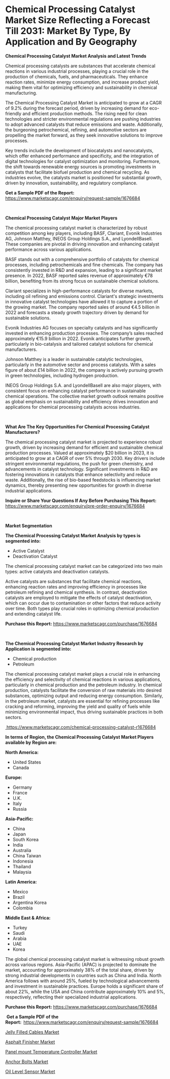 <p><h1>Chemical Processing Catalyst Market Size Reflecting a Forecast Till 2031: Market By Type, By Application and By Geography</h1></p><p><strong>Chemical Processing Catalyst Market Analysis and Latest Trends</strong></p>
<p><p>Chemical processing catalysts are substances that accelerate chemical reactions in various industrial processes, playing a crucial role in the production of chemicals, fuels, and pharmaceuticals. They enhance reaction rates, minimize energy consumption, and increase product yield, making them vital for optimizing efficiency and sustainability in chemical manufacturing.</p><p>The Chemical Processing Catalyst Market is anticipated to grow at a CAGR of 9.2% during the forecast period, driven by increasing demand for eco-friendly and efficient production methods. The rising need for clean technologies and stricter environmental regulations are pushing industries to adopt advanced catalysts that reduce emissions and waste. Additionally, the burgeoning petrochemical, refining, and automotive sectors are propelling the market forward, as they seek innovative solutions to improve processes.</p><p>Key trends include the development of biocatalysts and nanocatalysts, which offer enhanced performance and specificity, and the integration of digital technologies for catalyst optimization and monitoring. Furthermore, the shift towards renewable energy sources is promoting investments in catalysts that facilitate biofuel production and chemical recycling. As industries evolve, the catalysts market is positioned for substantial growth, driven by innovation, sustainability, and regulatory compliance.</p></p>
<p><strong>Get a Sample PDF of the Report:&nbsp;</strong> <a href="https://www.marketscagr.com/enquiry/request-sample/1676684?utm_campaign=1177&utm_medium=2&utm_source=Github&utm_content=ia&utm_term=30092024&utm_id=chemical-processing-catalyst">https://www.marketscagr.com/enquiry/request-sample/1676684</a></p>
<p>&nbsp;</p>
<p><strong>Chemical Processing Catalyst Major Market Players</strong></p>
<p><p>The chemical processing catalyst market is characterized by robust competition among key players, including BASF, Clariant, Evonik Industries AG, Johnson Matthey, INEOS Group Holdings S.A., and LyondellBasell. These companies are pivotal in driving innovation and enhancing catalyst performance across various applications.</p><p>BASF stands out with a comprehensive portfolio of catalysts for chemical processes, including petrochemicals and fine chemicals. The company has consistently invested in R&D and expansion, leading to a significant market presence. In 2022, BASF reported sales revenue of approximately €78 billion, benefiting from its strong focus on sustainable chemical solutions.</p><p>Clariant specializes in high-performance catalysts for diverse markets, including oil refining and emissions control. Clariant's strategic investments in innovative catalyst technologies have allowed it to capture a portion of the growing market. The company reported sales of around €4.5 billion in 2022 and forecasts a steady growth trajectory driven by demand for sustainable solutions.</p><p>Evonik Industries AG focuses on specialty catalysts and has significantly invested in enhancing production processes. The company’s sales reached approximately €15.9 billion in 2022. Evonik anticipates further growth, particularly in bio-catalysis and tailored catalyst solutions for chemical manufacturers.</p><p>Johnson Matthey is a leader in sustainable catalytic technologies, particularly in the automotive sector and process catalysts. With a sales figure of about £14 billion in 2022, the company is actively pursuing growth in green technologies, including hydrogen production.</p><p>INEOS Group Holdings S.A. and LyondellBasell are also major players, with consistent focus on enhancing catalyst performance in sustainable chemical operations. The collective market growth outlook remains positive as global emphasis on sustainability and efficiency drives innovation and applications for chemical processing catalysts across industries.</p></p>
<p>&nbsp;</p>
<p><strong>What Are The Key Opportunities For Chemical Processing Catalyst Manufacturers?</strong></p>
<p><p>The chemical processing catalyst market is projected to experience robust growth, driven by increasing demand for efficient and sustainable chemical production processes. Valued at approximately $20 billion in 2023, it is anticipated to grow at a CAGR of over 5% through 2030. Key drivers include stringent environmental regulations, the push for green chemistry, and advancements in catalyst technology. Significant investments in R&D are fostering innovations in catalysts that enhance selectivity and reduce waste. Additionally, the rise of bio-based feedstocks is influencing market dynamics, thereby presenting new opportunities for growth in diverse industrial applications.</p></p>
<p><strong>Inquire or Share Your Questions If Any Before Purchasing This Report:</strong> <a href="https://www.marketscagr.com/enquiry/pre-order-enquiry/1676684?utm_campaign=1177&utm_medium=2&utm_source=Github&utm_content=ia&utm_term=30092024&utm_id=chemical-processing-catalyst">https://www.marketscagr.com/enquiry/pre-order-enquiry/1676684</a></p>
<p>&nbsp;</p>
<p><strong>Market Segmentation</strong></p>
<p><strong>The Chemical Processing Catalyst Market Analysis by types is segmented into:</strong></p>
<p><ul><li>Active Catalyst</li><li>Deactivation Catalyst</li></ul></p>
<p><p>The chemical processing catalyst market can be categorized into two main types: active catalysts and deactivation catalysts. </p><p>Active catalysts are substances that facilitate chemical reactions, enhancing reaction rates and improving efficiency in processes like petroleum refining and chemical synthesis. In contrast, deactivation catalysts are employed to mitigate the effects of catalyst deactivation, which can occur due to contamination or other factors that reduce activity over time. Both types play crucial roles in optimizing chemical production and extending catalyst life.</p></p>
<p><strong>Purchase this Report:&nbsp;</strong><a href="https://www.marketscagr.com/purchase/1676684?utm_campaign=1177&utm_medium=2&utm_source=Github&utm_content=ia&utm_term=30092024&utm_id=chemical-processing-catalyst">https://www.marketscagr.com/purchase/1676684</a></p>
<p>&nbsp;</p>
<p><strong>The Chemical Processing Catalyst Market Industry Research by Application is segmented into:</strong></p>
<p><ul><li>Chemical production</li><li>Petroleum</li></ul></p>
<p><p>The chemical processing catalyst market plays a crucial role in enhancing the efficiency and selectivity of chemical reactions in various applications, particularly in chemical production and the petroleum industry. In chemical production, catalysts facilitate the conversion of raw materials into desired substances, optimizing output and reducing energy consumption. Similarly, in the petroleum market, catalysts are essential for refining processes like cracking and reforming, improving the yield and quality of fuels while minimizing environmental impact, thus driving sustainable practices in both sectors.</p></p>
<p><a href="https://www.marketscagr.com/chemical-processing-catalyst-r1676684?utm_campaign=1177&utm_medium=2&utm_source=Github&utm_content=ia&utm_term=30092024&utm_id=chemical-processing-catalyst">&nbsp;https://www.marketscagr.com/chemical-processing-catalyst-r1676684</a></p>
<p><strong>In terms of Region, the Chemical Processing Catalyst Market Players available by Region are:</strong></p>
<p>
    <p> <strong> North America: </strong>
        <ul>
            <li>United States</li>
            <li>Canada</li>
        </ul>
        </p> 
    <p> <strong> Europe: </strong>
        <ul>
            <li>Germany</li>
            <li>France</li>
            <li>U.K.</li>
            <li>Italy</li>
            <li>Russia</li>
        </ul>
        </p> 
    <p> <strong> Asia-Pacific: </strong>
        <ul>
            <li>China</li>
            <li>Japan</li>
            <li>South Korea</li>
            <li>India</li>
            <li>Australia</li>
            <li>China Taiwan</li>
            <li>Indonesia</li>
            <li>Thailand</li>
            <li>Malaysia</li>
        </ul>
        </p> 
    <p> <strong> Latin America: </strong>
        <ul>
            <li>Mexico</li>
            <li>Brazil</li>
            <li>Argentina Korea</li>
            <li>Colombia</li>
        </ul>
        </p> 
    <p> <strong> Middle East & Africa: </strong>
        <ul>
            <li>Turkey</li>
            <li>Saudi</li>
            <li>Arabia</li>
            <li>UAE</li>
            <li>Korea</li>
        </ul>
    </p>
    </p>
<p><p>The global chemical processing catalyst market is witnessing robust growth across various regions. Asia-Pacific (APAC) is projected to dominate the market, accounting for approximately 38% of the total share, driven by strong industrial developments in countries such as China and India. North America follows with around 25%, fueled by technological advancements and investment in sustainable practices. Europe holds a significant share of about 22%, while the USA and China contribute approximately 10% and 5%, respectively, reflecting their specialized industrial applications.</p></p>
<p><strong>Purchase this Report: </strong><a href="https://www.marketscagr.com/purchase/1676684?utm_campaign=1177&utm_medium=2&utm_source=Github&utm_content=ia&utm_term=30092024&utm_id=chemical-processing-catalyst">https://www.marketscagr.com/purchase/1676684</a></p>
<p>&nbsp;<strong>Get a Sample PDF of the Report:&nbsp;&nbsp;</strong><a href="https://www.marketscagr.com/enquiry/request-sample/1676684?utm_campaign=1177&utm_medium=2&utm_source=Github&utm_content=ia&utm_term=30092024&utm_id=chemical-processing-catalyst">https://www.marketscagr.com/enquiry/request-sample/1676684</a></p>
<p><strong></strong></p>
<p><p><a href="https://www.linkedin.com/pulse/global-jelly-filled-cables-market-status-2024-2031-forecast-5mvqf?utm_campaign=1177&utm_medium=2&utm_source=Github&utm_content=ia&utm_term=30092024&utm_id=chemical-processing-catalyst">Jelly Filled Cables Market</a></p><p><a href="https://www.linkedin.com/pulse/asphalt-finisher-market-global-regional-analysis-focus-xvfye?utm_campaign=1177&utm_medium=2&utm_source=Github&utm_content=ia&utm_term=30092024&utm_id=chemical-processing-catalyst">Asphalt Finisher Market</a></p><p><a href="https://issuu.com/reportprime-2/docs/panel-mount-temperature-controller-_d516e1ebbdf505?utm_campaign=1177&utm_medium=2&utm_source=Github&utm_content=ia&utm_term=30092024&utm_id=chemical-processing-catalyst">Panel mount Temperature Controller Market</a></p><p><a href="https://www.linkedin.com/pulse/global-anchor-bolts-market-size-trends-analysis-regional-ufxve?utm_campaign=1177&utm_medium=2&utm_source=Github&utm_content=ia&utm_term=30092024&utm_id=chemical-processing-catalyst">Anchor Bolts Market</a></p><p><a href="https://issuu.com/reportprime-2/docs/oil-level-sensor-market-size-2030.p_89f8cb065b59f9?utm_campaign=1177&utm_medium=2&utm_source=Github&utm_content=ia&utm_term=30092024&utm_id=chemical-processing-catalyst">Oil Level Sensor Market</a></p></p>